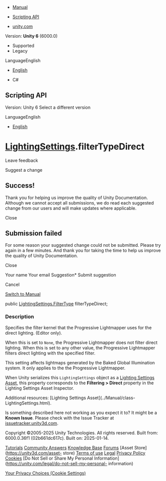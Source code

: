 [ ]()

  * [Manual](../Manual/index.html)
  * [Scripting API](../ScriptReference/index.html)

  * [unity.com](https://unity.com/)

Version: **Unity 6** (6000.0)

  * Supported
  * Legacy

LanguageEnglish

  * [English]()

  * C#

[ ](https://docs.unity3d.com)

## Scripting API

Version: Unity 6 Select a different version

LanguageEnglish

  * [English]()

#  [LightingSettings](LightingSettings.html).filterTypeDirect

Leave feedback

Suggest a change

## Success!

Thank you for helping us improve the quality of Unity Documentation. Although
we cannot accept all submissions, we do read each suggested change from our
users and will make updates where applicable.

Close

## Submission failed

For some reason your suggested change could not be submitted. Please <a>try
again</a> in a few minutes. And thank you for taking the time to help us
improve the quality of Unity Documentation.

Close

Your name Your email Suggestion* Submit suggestion

Cancel

[Switch to Manual](../Manual/class-LightingSettings.html "Go to
LightingSettings Component in the Manual")

public [LightingSettings.FilterType](LightingSettings.FilterType.html)
filterTypeDirect;

### Description

Specifies the filter kernel that the Progressive Lightmapper uses for the
direct lighting. (Editor only).

When this is set to `None`, the Progressive Lightmapper does not filter direct
lighting. When this is set to any other value, the Progressive Lightmapper
filters direct lighting with the specified filter.  
  
This setting affects lightmaps generated by the Baked Global Illumination
system. It only applies to the the Progressive Lightmapper.  
  
When Unity serializes this `LightingSettings` object as a [Lighting Settings
Asset](../Manual/class-LightingSettings.html), this property corresponds to
the **Filtering > Direct** property in the Lighting Settings Asset Inspector.  
  
Additional resources: [Lighting Settings Asset](../Manual/class-
LightingSettings.html).

Is something described here not working as you expect it to? It might be a
**Known Issue**. Please check with the Issue Tracker at
[issuetracker.unity3d.com](https://issuetracker.unity3d.com).

Copyright ©2005-2025 Unity Technologies. All rights reserved. Built from:
6000.0.36f1 (02b661dc617c). Built on: 2025-01-14.

[Tutorials](https://unity3d.com/learn) [Community
Answers](https://answers.unity3d.com) [Knowledge
Base](https://support.unity3d.com/hc/en-us)
[Forums](https://forum.unity3d.com) [Asset Store](https://unity3d.com/asset-
store) [Terms of use](https://docs.unity3d.com/Manual/TermsOfUse.html)
[Legal](https://unity.com/legal) [Privacy
Policy](https://unity.com/legal/privacy-policy)
[Cookies](https://unity.com/legal/cookie-policy) [Do Not Sell or Share My
Personal Information](https://unity.com/legal/do-not-sell-my-personal-
information)

[Your Privacy Choices (Cookie Settings)](javascript:void\(0\);)

